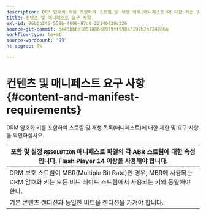 ```yaml
---
description: DRM 암호화 키를 포함하여 스트림 및 재생 목록(매니페스트)에 대한 제한 및 요구 사항을 확인하십시오.
title: 컨텐츠 및 매니페스트 요구 사항
exl-id: 96b2b245-558b-4606-87c0-22140430c326
source-git-commit: be43bbbd1051886c8979ff590a3197b2a7249b6a
workflow-type: tm+mt
source-wordcount: '99'
ht-degree: 0%

---
```


# 컨텐츠 및 매니페스트 요구 사항 {#content-and-manifest-requirements}

DRM 암호화 키를 포함하여 스트림 및 재생 목록(매니페스트)에 대한 제한 및 요구 사항을 확인하십시오.

| 포함 및 설정 `RESOLUTION` 매니페스트 파일의 각 ABR 스트림에 대한 속성입니다. Flash Player 14 이상을 사용해야 합니다. |
|---|
| DRM 보호 스트림이 MBR(Multiple Bit Rate)인 경우, MBR에 사용되는 DRM 암호화 키는 모든 비트 레이트 스트림에서 사용되는 키와 동일해야 한다. |
| 기본 콘텐츠 렌디션과 동일한 비트율 렌디션을 가져야 합니다. |
